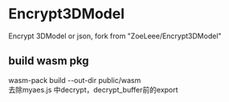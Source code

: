 # Encrypt3DModel
Encrypt 3DModel or json, fork from "ZoeLeee/Encrypt3DModel"

## build wasm pkg
wasm-pack build --out-dir public/wasm   
去除myaes.js 中decrypt，decrypt_buffer前的export

